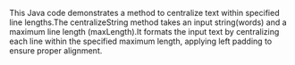 This Java code demonstrates a method to centralize text within specified line lengths.The centralizeString method takes an input string(words) and a maximum line length (maxLength).It formats the input text by centralizing each line within the specified maximum length, applying left padding to ensure proper alignment.
